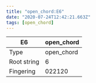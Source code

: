 ```yaml
---
title: "open_chord:E6"
date: "2020-07-24T12:42:21.663Z"
tags: [open_chord]
---
```


|E6|open_chord|
|---|---|
|Type|open_chord|
|Root string|6|
|Fingering|022120|

